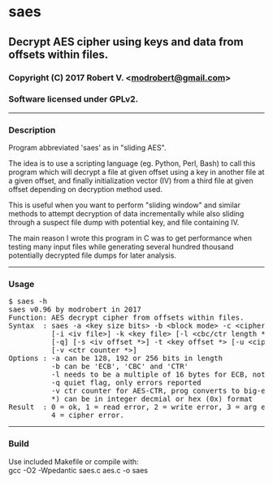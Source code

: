 # saes

## Decrypt AES cipher using keys and data from offsets within files.

### Copyright (C) 2017  Robert V. &lt;modrobert@gmail.com&gt;
### Software licensed under GPLv2.

---

### Description

Program abbreviated 'saes' as in "sliding AES".

The idea is to use a scripting language (eg. Python, Perl, Bash) to call this
program which will decrypt a file at given offset using a key in another file
at a given offset, and finally initialization vector (IV) from a third file at
given offset depending on decryption method used.

This is useful when you want to perform "sliding window" and similar methods to
attempt decryption of data incrementally while also sliding through a suspect
file dump with potential key, and file containing IV.

The main reason I wrote this program in C was to get performance when testing
many input files while generating several hundred thousand potentially
decrypted file dumps for later analysis.

---

### Usage

<pre>
$ saes -h
saes v0.96 by modrobert in 2017
Function: AES decrypt cipher from offsets within files.
Syntax  : saes -a &lt;key size bits&gt; -b &lt;block mode&gt; -c &lt;cipher file&gt; [-h]
          [-i &lt;iv file&gt;] -k &lt;key file&gt; [-l &lt;cbc/ctr length *&gt;] -o &lt;output file&gt;
          [-q] [-s &lt;iv offset *&gt;] -t &lt;key offset *&gt; [-u &lt;cipher offset *&gt;]
          [-v &lt;ctr counter *&gt;]
Options : -a can be 128, 192 or 256 bits in length
          -b can be 'ECB', 'CBC' and 'CTR'
          -l needs to be a multiple of 16 bytes for ECB, not CTR
          -q quiet flag, only errors reported
          -v ctr counter for AES-CTR, prog converts to big-endian as needed
          *) can be in integer decmial or hex (0x) format
Result  : 0 = ok, 1 = read error, 2 = write error, 3 = arg error,
          4 = cipher error.
</pre>

---

### Build

Use included Makefile or compile with:  
gcc -O2 -Wpedantic saes.c aes.c -o saes

